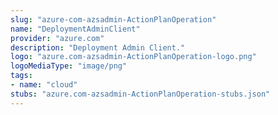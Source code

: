 ```yaml
---
slug: "azure-com-azsadmin-ActionPlanOperation"
name: "DeploymentAdminClient"
provider: "azure.com"
description: "Deployment Admin Client."
logo: "azure.com-azsadmin-ActionPlanOperation-logo.png"
logoMediaType: "image/png"
tags:
- name: "cloud"
stubs: "azure.com-azsadmin-ActionPlanOperation-stubs.json"
---
```

